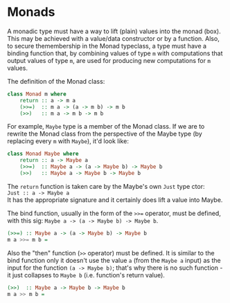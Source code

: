 # Monads

A monadic type must have a way to lift (plain) values into the monad (box). This may be achieved with a value/data constructor or by a function. Also, to secure themembership in the Monad typeclass, a type must have a binding function that, by combining values of type `m` with computations that output values of type `m`, are used for producing new computations for `m` values.

The definition of the Monad class:

```hs
class Monad m where
    return :: a -> m a
    (>>=)  :: m a -> (a -> m b) -> m b
    (>>)   :: m a -> m b -> m b
```

For example, `Maybe` type is a member of the Monad class. If we are to rewrite the Monad class from the perspective of the Maybe type (by replacing every `m` with `Maybe`), it'd look like:

```hs
class Monad Maybe where
    return :: a -> Maybe a
    (>>=)  :: Maybe a -> (a -> Maybe b) -> Maybe b
    (>>)   :: Maybe a -> Maybe b -> Maybe b
```

The `return` function is taken care by the Maybe's own `Just` type ctor:    
`Just :: a -> Maybe a`   
It has the appropriate signature and it certainly does lift a value into Maybe.

The bind function, usually in the form of the `>>=` operator, must be defined, with this sig: `Maybe a -> (a -> Maybe b) -> Maybe b`.


```hs
(>>=) :: Maybe a -> (a -> Maybe b) -> Maybe b
m a >>= m b = 
```


Also the "then" function (`>>` operator) must be defined. It is similar to the bind function only it doesn't use the value `a` (from the `Maybe a` input) as the input for the function `(a -> Maybe b)`; that's why there is no such function - it just collapses to `Maybe b` (i.e. function's return value).

```hs
(>>)  :: Maybe a -> Maybe b -> Maybe b
m a >> m b = 
```
